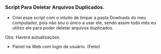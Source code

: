 ### Script Para Deletar Arquivos Duplicados.

- Criei esse script com o intuito de limpar a pasta Dowloads do meu computador, pois não sou o único a usar ele, sendo assim todo mês eu utilizo ele para poder deletar arquivos duplicados.


Obs: Haverá autualizações.
  - Painel na Web com login de usuário. (Feito)
